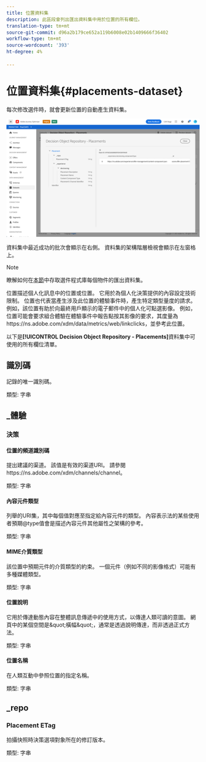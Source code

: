 ```yaml
---
title: 位置資料集
description: 此區段會列出匯出資料集中用於位置的所有欄位。
translation-type: tm+mt
source-git-commit: d96a2b179ce652a119b6008e02b1409666f36402
workflow-type: tm+mt
source-wordcount: '393'
ht-degree: 4%

---
```


# 位置資料集{#placements-dataset}

每次修改選件時，就會更新位置的自動產生資料集。

![](../assets/dataset-placements.png)

資料集中最近成功的批次會顯示在右側。 資料集的架構階層檢視會顯示在左窗格上。

>[!NOTE]
>
>瞭解如何在[本節](../export-catalog/access-dataset.md)中存取選件程式庫每個物件的匯出資料集。

位置描述個人化訊息中的位置或位置。 它用於為個人化決策提供的內容設定技術限制。 位置也代表當產生涉及此位置的體驗事件時，產生特定類型量度的請求。 例如，該位置有助於向最終用戶顯示的電子郵件中的個人化可點選影像。 例如，位置可能會要求組合體驗在體驗事件中報告點按其影像的要求，其度量為https://ns.adobe.com/xdm/data/metrics/web/linkclicks，並參考此位置。

以下是&#x200B;**[!UICONTROL Decision Object Repository - Placements]**&#x200B;資料集中可使用的所有欄位清單。

## 識別碼

記錄的唯一識別碼。

類型: 字串

## _體驗

### 決策

#### 位置的頻道識別碼

提出建議的渠道。 該值是有效的渠道URI。 請參閱https://ns.adobe.com/xdm/channels/channel。

類型: 字串

#### 內容元件類型

列舉的URI集，其中每個值對應至指定給內容元件的類型。 內容表示法的某些使用者預期@type值會是描述內容元件其他屬性之架構的參考。

類型: 字串

#### MIME介質類型

該位置中預期元件的介質類型的約束。 一個元件（例如不同的影像格式）可能有多種媒體類型。

類型: 字串

#### 位置說明

它用於傳達動態內容在整體訊息傳遞中的使用方式，以傳達人類可讀的意圖。 網頁中的某個空間是\&quot;橫幅\&quot;，通常是透過說明傳達，而非透過正式方法。

類型: 字串

#### 位置名稱

在人類互動中參照位置的指定名稱。

類型: 字串

## _repo

### Placement ETag

拍攝快照時決策選項對象所在的修訂版本。

類型: 字串

